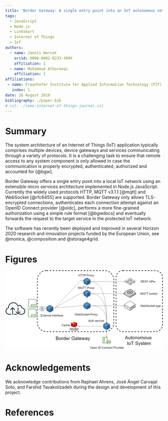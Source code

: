 ```yaml
---
title: 'Border Gateway: A single entry point into an IoT autonomous network'
tags:
  - JavaScript
  - Node.js
  - LinkSmart
  - Internet of Things
  - IoT
authors:
  - name: Jannis Warnat
    orcid: 0000-0002-8233-309X
    affiliation: 1
  - name: Mohammad Alhareeqi
    affiliation: 1
affiliations:
 - name: Fraunhofer Institute for Applied Information Technology (FIT)
   index: 1
date: 26 August 2019
bibliography: ./paper.bib
# csl: ./ieee-internet-of-things-journal.csl
---
```


# Summary

The system architecture of an Internet of Things (IoT) application typically comprises
multiple devices, device gateways and services communicating through a variety of protocols. It is a
challenging task to ensure that remote access to any system component is only allowed
in case the communication is properly encrypted, authenticated, authorized and accounted for [@bgw].
 
Border Gateway offers a single entry point into a local IoT network using
an extensible micro services architecture implemented in Node.js JavaScript. Currently the widely used protocols HTTP,
MQTT v3.1.1 [@mqtt] and WebSocket [@rfc6455] are supported. Border Gateway only allows TLS-encrypted connections, authenticates
each connection attempt against an OpenID Connect provider [@oidc], performs a more fine-grained authorization
using a simple rule format [@bgwdocs] and eventually forwards the request to the target service in the protected IoT
network.

The software has recently been deployed and improved in several Horizon 2020 research and innovation
projects funded by the European Union, see @monica, @composition and @storage4grid.

# Figures

![](./figure.png)

# Acknowledgements

We acknowledge contributions from Raphael Ahrens, José Ángel Carvajal Soto, and Farshid Tavakolizadeh during the design and development of this project.

# References